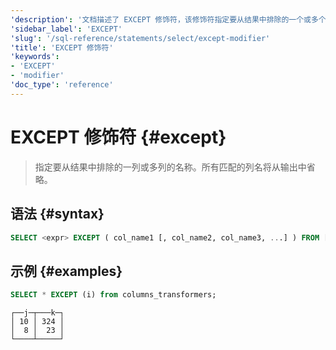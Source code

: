 ```yaml
---
'description': '文档描述了 EXCEPT 修饰符，该修饰符指定要从结果中排除的一个或多个列的名称。所有匹配的列名都将从输出中省略。'
'sidebar_label': 'EXCEPT'
'slug': '/sql-reference/statements/select/except-modifier'
'title': 'EXCEPT 修饰符'
'keywords':
- 'EXCEPT'
- 'modifier'
'doc_type': 'reference'
---
```



# EXCEPT 修饰符 {#except}

> 指定要从结果中排除的一列或多列的名称。所有匹配的列名将从输出中省略。

## 语法 {#syntax}

```sql
SELECT <expr> EXCEPT ( col_name1 [, col_name2, col_name3, ...] ) FROM [db.]table_name
```

## 示例 {#examples}

```sql title="Query"
SELECT * EXCEPT (i) from columns_transformers;
```

```response title="Response"
┌──j─┬───k─┐
│ 10 │ 324 │
│  8 │  23 │
└────┴─────┘
```
